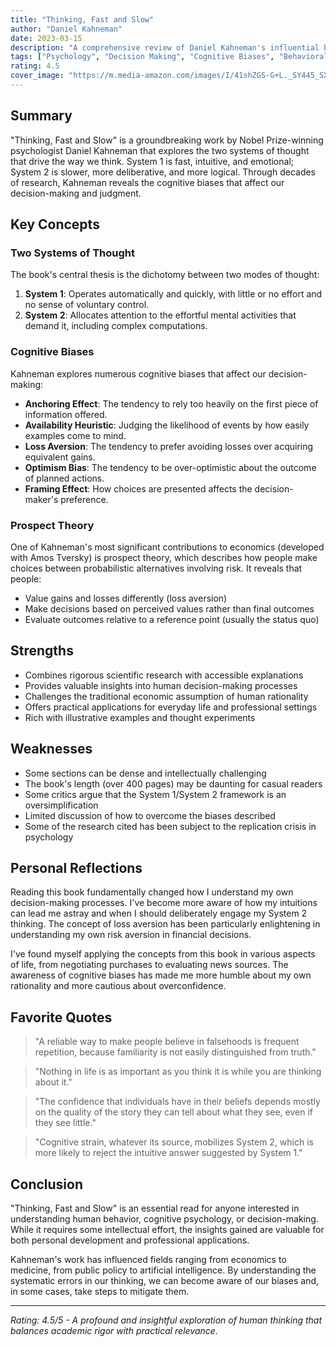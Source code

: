 ```yaml
---
title: "Thinking, Fast and Slow"
author: "Daniel Kahneman"
date: 2023-03-15
description: "A comprehensive review of Daniel Kahneman's influential book on cognitive biases and decision-making."
tags: ["Psychology", "Decision Making", "Cognitive Biases", "Behavioral Economics", "Non-Fiction"]
rating: 4.5
cover_image: "https://m.media-amazon.com/images/I/41shZGS-G+L._SY445_SX342_.jpg"
---
```


## Summary

"Thinking, Fast and Slow" is a groundbreaking work by Nobel Prize-winning psychologist Daniel Kahneman that explores the two systems of thought that drive the way we think. System 1 is fast, intuitive, and emotional; System 2 is slower, more deliberative, and more logical. Through decades of research, Kahneman reveals the cognitive biases that affect our decision-making and judgment.

## Key Concepts

### Two Systems of Thought

The book's central thesis is the dichotomy between two modes of thought:

1. **System 1**: Operates automatically and quickly, with little or no effort and no sense of voluntary control.
2. **System 2**: Allocates attention to the effortful mental activities that demand it, including complex computations.

### Cognitive Biases

Kahneman explores numerous cognitive biases that affect our decision-making:

- **Anchoring Effect**: The tendency to rely too heavily on the first piece of information offered.
- **Availability Heuristic**: Judging the likelihood of events by how easily examples come to mind.
- **Loss Aversion**: The tendency to prefer avoiding losses over acquiring equivalent gains.
- **Optimism Bias**: The tendency to be over-optimistic about the outcome of planned actions.
- **Framing Effect**: How choices are presented affects the decision-maker's preference.

### Prospect Theory

One of Kahneman's most significant contributions to economics (developed with Amos Tversky) is prospect theory, which describes how people make choices between probabilistic alternatives involving risk. It reveals that people:

- Value gains and losses differently (loss aversion)
- Make decisions based on perceived values rather than final outcomes
- Evaluate outcomes relative to a reference point (usually the status quo)

## Strengths

- Combines rigorous scientific research with accessible explanations
- Provides valuable insights into human decision-making processes
- Challenges the traditional economic assumption of human rationality
- Offers practical applications for everyday life and professional settings
- Rich with illustrative examples and thought experiments

## Weaknesses

- Some sections can be dense and intellectually challenging
- The book's length (over 400 pages) may be daunting for casual readers
- Some critics argue that the System 1/System 2 framework is an oversimplification
- Limited discussion of how to overcome the biases described
- Some of the research cited has been subject to the replication crisis in psychology

## Personal Reflections

Reading this book fundamentally changed how I understand my own decision-making processes. I've become more aware of how my intuitions can lead me astray and when I should deliberately engage my System 2 thinking. The concept of loss aversion has been particularly enlightening in understanding my own risk aversion in financial decisions.

I've found myself applying the concepts from this book in various aspects of life, from negotiating purchases to evaluating news sources. The awareness of cognitive biases has made me more humble about my own rationality and more cautious about overconfidence.

## Favorite Quotes

> "A reliable way to make people believe in falsehoods is frequent repetition, because familiarity is not easily distinguished from truth."

> "Nothing in life is as important as you think it is while you are thinking about it."

> "The confidence that individuals have in their beliefs depends mostly on the quality of the story they can tell about what they see, even if they see little."

> "Cognitive strain, whatever its source, mobilizes System 2, which is more likely to reject the intuitive answer suggested by System 1."

## Conclusion

"Thinking, Fast and Slow" is an essential read for anyone interested in understanding human behavior, cognitive psychology, or decision-making. While it requires some intellectual effort, the insights gained are valuable for both personal development and professional applications.

Kahneman's work has influenced fields ranging from economics to medicine, from public policy to artificial intelligence. By understanding the systematic errors in our thinking, we can become aware of our biases and, in some cases, take steps to mitigate them.

---

*Rating: 4.5/5 - A profound and insightful exploration of human thinking that balances academic rigor with practical relevance.* 